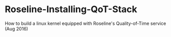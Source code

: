 # Roseline-Installing-QoT-Stack
How to build a linux kernel equipped with Roseline's Quality-of-Time service (Aug 2016)
